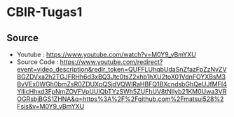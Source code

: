 # CBIR-Tugas1
 
 ## Source
 - Youtube : https://www.youtube.com/watch?v=M0Y9_vBmYXU
 - Source Code : https://www.youtube.com/redirect?event=video_description&redir_token=QUFFLUhqbUdaSnZfazFpZzNvZVBGZDVxa2h2TGJFRHh6d3xBQ3Jtc0tsZ2xhb1hXU2toX01VdnFOYXBsM3BvVEx0WGh0bmZsR0ZDUXpQSjdVQWlRaHBFQ1BXcndsbGhQeUJfMFI4YllicHhxd3FpNmZOVFVpUUlQbTYzSWh5ZUFhUV8tNllyb21KM0Uwa3VROGRsbjBGS1ZHNA&q=https%3A%2F%2Fgithub.com%2Fmatsui528%2Fsis&v=M0Y9_vBmYXU

